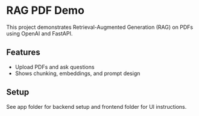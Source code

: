 # RAG PDF Demo

This project demonstrates Retrieval-Augmented Generation (RAG) on PDFs using OpenAI and FastAPI.

## Features
- Upload PDFs and ask questions
- Shows chunking, embeddings, and prompt design

## Setup
See app folder for backend setup and frontend folder for UI instructions.
